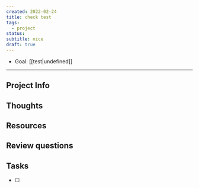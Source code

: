 ```yaml
---
created: 2022-02-24
title: check test
tags: 
  - project
status: 
subtitle: nice
draft: true
---
```


- Goal: [[test|undefined]]

***

## Project Info

## Thoughts 

## Resources

## Review questions

## Tasks
- [ ] 